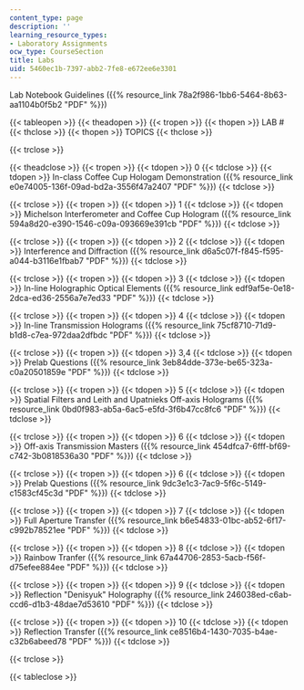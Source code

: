 ```yaml
---
content_type: page
description: ''
learning_resource_types:
- Laboratory Assignments
ocw_type: CourseSection
title: Labs
uid: 5460ec1b-7397-abb2-7fe8-e672ee6e3301
---
```


Lab Notebook Guidelines ({{% resource_link 78a2f986-1bb6-5464-8b63-aa1104b0f5b2 "PDF" %}})

{{< tableopen >}}
{{< theadopen >}}
{{< tropen >}}
{{< thopen >}}
LAB #
{{< thclose >}}
{{< thopen >}}
TOPICS
{{< thclose >}}

{{< trclose >}}

{{< theadclose >}}
{{< tropen >}}
{{< tdopen >}}
0
{{< tdclose >}}
{{< tdopen >}}
In-class Coffee Cup Hologam Demonstration ({{% resource_link e0e74005-136f-09ad-bd2a-3556f47a2407 "PDF" %}})
{{< tdclose >}}

{{< trclose >}}
{{< tropen >}}
{{< tdopen >}}
1
{{< tdclose >}}
{{< tdopen >}}
Michelson Interferometer and Coffee Cup Hologram ({{% resource_link 594a8d20-e390-1546-c09a-093669e391cb "PDF" %}})
{{< tdclose >}}

{{< trclose >}}
{{< tropen >}}
{{< tdopen >}}
2
{{< tdclose >}}
{{< tdopen >}}
Interference and Diffraction ({{% resource_link d6a5c07f-f845-f595-a044-b3116e1fbab7 "PDF" %}})
{{< tdclose >}}

{{< trclose >}}
{{< tropen >}}
{{< tdopen >}}
3
{{< tdclose >}}
{{< tdopen >}}
In-line Holographic Optical Elements ({{% resource_link edf9af5e-0e18-2dca-ed36-2556a7e7ed33 "PDF" %}})
{{< tdclose >}}

{{< trclose >}}
{{< tropen >}}
{{< tdopen >}}
4
{{< tdclose >}}
{{< tdopen >}}
In-line Transmission Holograms ({{% resource_link 75cf8710-71d9-b1d8-c7ea-972daa2dfbdc "PDF" %}})
{{< tdclose >}}

{{< trclose >}}
{{< tropen >}}
{{< tdopen >}}
3,4
{{< tdclose >}}
{{< tdopen >}}
Prelab Questions ({{% resource_link 3eb84dde-373e-be65-323a-c0a20501859e "PDF" %}})
{{< tdclose >}}

{{< trclose >}}
{{< tropen >}}
{{< tdopen >}}
5
{{< tdclose >}}
{{< tdopen >}}
Spatial Filters and Leith and Upatnieks Off-axis Holograms ({{% resource_link 0bd0f983-ab5a-6ac5-e5fd-3f6b47cc8fc6 "PDF" %}})
{{< tdclose >}}

{{< trclose >}}
{{< tropen >}}
{{< tdopen >}}
6
{{< tdclose >}}
{{< tdopen >}}
Off-axis Transmission Masters ({{% resource_link 454dfca7-6fff-bf69-c742-3b0818536a30 "PDF" %}})
{{< tdclose >}}

{{< trclose >}}
{{< tropen >}}
{{< tdopen >}}
6
{{< tdclose >}}
{{< tdopen >}}
Prelab Questions ({{% resource_link 9dc3e1c3-7ac9-5f6c-5149-c1583cf45c3d "PDF" %}})
{{< tdclose >}}

{{< trclose >}}
{{< tropen >}}
{{< tdopen >}}
7
{{< tdclose >}}
{{< tdopen >}}
Full Aperture Transfer ({{% resource_link b6e54833-01bc-ab52-6f17-c992b78521ee "PDF" %}})
{{< tdclose >}}

{{< trclose >}}
{{< tropen >}}
{{< tdopen >}}
8
{{< tdclose >}}
{{< tdopen >}}
Rainbow Tranfer ({{% resource_link 67a44706-2853-5acb-f56f-d75efee884ee "PDF" %}})
{{< tdclose >}}

{{< trclose >}}
{{< tropen >}}
{{< tdopen >}}
9
{{< tdclose >}}
{{< tdopen >}}
Reflection "Denisyuk" Holography ({{% resource_link 246038ed-c6ab-ccd6-d1b3-48dae7d53610 "PDF" %}})
{{< tdclose >}}

{{< trclose >}}
{{< tropen >}}
{{< tdopen >}}
10
{{< tdclose >}}
{{< tdopen >}}
Reflection Transfer ({{% resource_link ce8516b4-1430-7035-b4ae-c32b6abeed78 "PDF" %}})
{{< tdclose >}}

{{< trclose >}}

{{< tableclose >}}